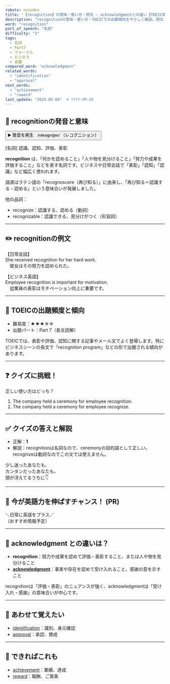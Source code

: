 ```yaml
---
robots: noindex
title: "【recognition】の意味・使い方・例文 ― acknowledgmentとの違い【TOEIC英単語】"
description: "recognitionの意味・使い方・TOEICでの出題傾向をやさしく解説。例文・クイズ付きでacknowledgmentとの違いもわかりやすく学べます。"
word: "recognition"
part_of_speech: "名詞"
difficulty: "3"
tags:
  - 名詞
  - Part7
  - フォーマル
  - ビジネス
  - 会議
compared_word: "acknowledgment"
related_words:
  - "identification"
  - "approval"
next_words:
  - "achievement"
  - "reward"
last_update: "2025-05-04"  # YYYY-MM-DD
---
```


## 🔰 recognitionの発音と意味

<button class="play-audio" onclick="playTTS('recognition')">
  <span class="play-audio-main">
    ▶️ 発音を再生　/rèkəɡníʃən/
  </span>
  <span class="play-audio-sub">
    （レコグニション）
  </span>
</button>

[名詞] 認識、認知、評価、表彰

**recognition** は、「何かを認めること」「人や物を見分けること」「努力や成果を評価すること」などを表す名詞です。ビジネスや日常会話で「表彰」「認知」「認識」など幅広く使われます。

語源はラテン語の「recognoscere（再び知る）」に由来し、「再び知る＝認識する・認める」という意味合いが発展しました。

他の品詞：  
- recognize：認識する、認める（動詞）
- recognizable：認識できる、見分けがつく（形容詞）

---

## ✏️ recognitionの例文

【日常会話】  
She received recognition for her hard work.  
　彼女はその努力を認められた。

【ビジネス英語】  
Employee recognition is important for motivation.  
　従業員の表彰はモチベーション向上に重要です。

---

## 🎯 TOEICの出題頻度と傾向

- 難易度：★★★☆☆
- 出題パート：Part 7（長文読解）

TOEICでは、表彰や評価、認知に関する記事やメール文でよく登場します。特にビジネスシーンの長文で「recognition program」などの形で出題される傾向があります。

---

## ❓ クイズに挑戦！

正しい使い方はどっち？

1. The company held a ceremony for employee recognition.  
2. The company held a ceremony for employee recognize.

---

## ✅ クイズの答えと解説

- 正解：**1**
- 解説：recognitionは名詞なので、ceremonyの目的語として正しい。recognizeは動詞なのでこの文では使えません。

少し迷ったあなたも、  
カンタンだったあなたも、  
頭が冴えてるうちに👇️

---

## 🚀 今が英語力を伸ばすチャンス！ (PR)

<div class="info-center">
＼日常に英語をプラス／<br>  
（おすすめ情報予定）
</div>

---

## 🤔  acknowledgment との違いは？

- **recognition**：努力や成果を認めて評価・表彰すること、または人や物を見分けること
- **[acknowledgment](/word/acknowledgment)**：事実や存在を認めて受け入れること、感謝の意を示すこと

recognitionは「評価・表彰」のニュアンスが強く、acknowledgmentは「受け入れ・感謝」の意味合いが中心です。

---

## 🧩 あわせて覚えたい

- [identification](/word/identification)：識別、身元確認
- [approval](/word/approval)：承認、賛成

---

## 📖 できればこれも

- [achievement](/word/achievement)：業績、達成
- [reward](/word/reward)：報酬、ご褒美

<!-- cvid: aid08_bid23 -->
